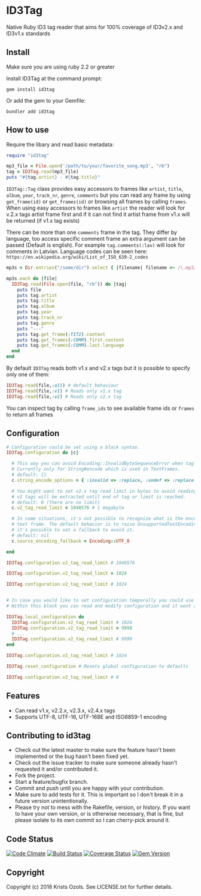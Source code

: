 # ID3Tag
Native Ruby ID3 tag reader that aims for 100% coverage of ID3v2.x and ID3v1.x standards

## Install

Make sure you are using ruby 2.2 or greater

Install ID3Tag at the command prompt:
```
gem install id3tag
```

Or add the gem to your Gemfile:
```
bundler add id3tag
```

## How to use

Require the libary and read basic metadata:
```ruby
require "id3tag"

mp3_file = File.open('/path/to/your/favorite_song.mp3', "rb")
tag = ID3Tag.read(mp3_file)
puts "#{tag.artist} - #{tag.title}"
```
`ID3Tag::Tag` class provides easy accessors to frames like `artist`, `title`, `album`, `year`, `track_nr`, `genre`, `comments` but you can read any frame by using `get_frame(id)` or `get_frames(id)` or browsing all frames by calling `frames`.
When using easy accessors to frames like `artist` the reader will look for v.2.x tags artist frame first and if it can not find it artist frame from v1.x will be returned (if v1.x tag exists)

There can be more than one `comments` frame in the tag. They differ by language, too access specific comment frame an extra argument can be passed (Default is english). For example `tag.comments(:lav)` will look for comments in Latvian. Language codes can be seen here: `https://en.wikipedia.org/wiki/List_of_ISO_639-2_codes`

```ruby
mp3s = Dir.entries("/some/dir").select { |filename| filename =~ /\.mp3/i }

mp3s.each do |file|
  ID3Tag.read(File.open(file, "rb")) do |tag|
    puts file
    puts tag.artist
    puts tag.title
    puts tag.album
    puts tag.year
    puts tag.track_nr
    puts tag.genre
    puts "---"
    puts tag.get_frame(:TIT2).content
    puts tag.get_frames(:COMM).first.content
    puts tag.get_frames(:COMM).last.language
  end
end
```
By default `ID3Tag` reads both v1.x and v2.x tags but it is possible to specify only one of them:
```ruby
ID3Tag.read(file,:all) # default behaviour
ID3Tag.read(file,:v1) # Reads only v1.x tag
ID3Tag.read(file,:v2) # Reads only v2.x tag
```

You can inspect tag by calling `frame_ids` to see available frame ids or `frames` to return all frames

## Configuration


```ruby
# Configuration could be set using a block syntax.
ID3Tag.configuration do |c|

  # This way you can avoid Encoding::InvalidByteSequenceError when tag contains invalid data.
  # Currently only for String#encode which is used in TextFrames.
  # default: {}
  c.string_encode_options = { :invalid => :replace, :undef => :replace }

  # You might want to set v2.x tag read limit in bytes to avoid reading too much data into memory
  # v2 tags will be extracted until end of tag or limit is reached.
  # default: 0 (There are no limit)
  c.v2_tag_read_limit = 1048576 # 1 megabyte

  # In some situations, it's not possible to recognize what is the encoding of a
  # text frame. The default behavior is to raise UnsupportedTextEncoding, but
  # it's possible to set a fallback to avoid it.
  # default: nil
  c.source_encoding_fallback = Encoding::UTF_8

end

ID3Tag.configuration.v2_tag_read_limit # 1048576

ID3Tag.configuration.v2_tag_read_limit = 1024

ID3Tag.configuration.v2_tag_read_limit # 1024


# In case you would like to set configuration temporally you could use `local_configuration` method.
# Within this block you can read and modify configuration and it wont affect global or layers above.

ID3Tag.local_configuration do
  ID3Tag.configuration.v2_tag_read_limit # 1024
  ID3Tag.configuration.v2_tag_read_limit = 9999
  # ...
  ID3Tag.configuration.v2_tag_read_limit # 9999
end

ID3Tag.configuration.v2_tag_read_limit # 1024

ID3Tag.reset_configuration # Resets global configuration to defaults

ID3Tag.configuration.v2_tag_read_limit # 0
```


## Features

* Can read v1.x, v2.2.x, v2.3.x, v2.4.x tags
* Supports UTF-8, UTF-16, UTF-16BE and ISO8859-1 encoding


## Contributing to id3tag

* Check out the latest master to make sure the feature hasn't been implemented or the bug hasn't been fixed yet.
* Check out the issue tracker to make sure someone already hasn't requested it and/or contributed it.
* Fork the project.
* Start a feature/bugfix branch.
* Commit and push until you are happy with your contribution.
* Make sure to add tests for it. This is important so I don't break it in a future version unintentionally.
* Please try not to mess with the Rakefile, version, or history. If you want to have your own version, or is otherwise necessary, that is fine, but please isolate to its own commit so I can cherry-pick around it.

## Code Status
[![Code Climate](https://codeclimate.com/github/krists/id3tag.svg)](https://codeclimate.com/github/krists/id3tag) [![Build Status](https://travis-ci.org/krists/id3tag.svg?branch=master)](https://travis-ci.org/krists/id3tag) [![Coverage Status](https://coveralls.io/repos/krists/id3tag/badge.svg?branch=master)](https://coveralls.io/r/krists/id3tag) [![Gem Version](https://badge.fury.io/rb/id3tag.svg)](http://badge.fury.io/rb/id3tag)
## Copyright

Copyright (c) 2018 Krists Ozols. See LICENSE.txt for
further details.
